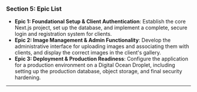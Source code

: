 ### **Section 5: Epic List**

* **Epic 1: Foundational Setup & Client Authentication**: Establish the core Next.js project, set up the database, and implement a complete, secure login and registration system for clients.
* **Epic 2: Image Management & Admin Functionality**: Develop the administrative interface for uploading images and associating them with clients, and display the correct images in the client's gallery.
* **Epic 3: Deployment & Production Readiness**: Configure the application for a production environment on a Digital Ocean Droplet, including setting up the production database, object storage, and final security hardening.

***
